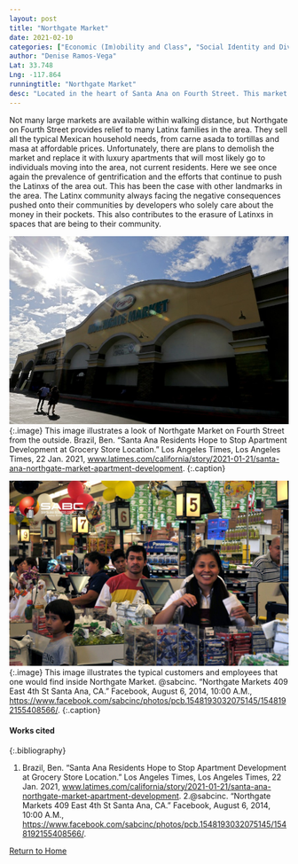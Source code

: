 ```yaml
---
layout: post
title: "Northgate Market"
date: 2021-02-10
categories: ["Economic (Im)obility and Class", "Social Identity and Diversity"]
author: "Denise Ramos-Vega"
Lat: 33.748
Lng: -117.864
runningtitle: "Northgate Market"
desc: "Located in the heart of Santa Ana on Fourth Street. This market is a hallmark of the presence of the Latinx community in the area, but it faces the risk of being demolished."
---
```

Not many large markets are available within walking distance, but Northgate on Fourth Street provides relief to many Latinx families in the area. They sell all the typical Mexican household needs, from carne asada to tortillas and masa at affordable prices. Unfortunately, there are plans to demolish the market and replace it with luxury apartments that will most likely go to individuals moving into the area, not current residents. Here we see once again the prevalence of gentrification and the efforts that continue to push the Latinxs of the area out. This has been the case with other landmarks in the area. The Latinx community always facing the negative consequences pushed onto their communities by developers who solely care about the money in their pockets. This also contributes to the erasure of Latinxs in spaces that are being to their community. 

![Outside Northgate](images/NorthgateMarket_Pin1_Image1.jpg)
   {:.image} 
This image illustrates a look of Northgate Market on Fourth Street from the outside.
Brazil, Ben. “Santa Ana Residents Hope to Stop Apartment Development at Grocery Store Location.” Los Angeles Times, Los Angeles Times, 22 Jan. 2021, www.latimes.com/california/story/2021-01-21/santa-ana-northgate-market-apartment-development. 
   {:.caption} 

![La Gente en Northgate](images/NorthgateMarket_Pin1_Image2.jpg)
   {:.image} 
This image illustrates the typical customers and employees that one would find inside Northgate Market. 
@sabcinc. “Northgate Markets 409 East 4th St Santa Ana, CA.” Facebook, August 6, 2014, 10:00 A.M., https://www.facebook.com/sabcinc/photos/pcb.1548193032075145/1548192155408566/. 
   {:.caption} 

#### Works cited
{:.bibliography} 
1. Brazil, Ben. “Santa Ana Residents Hope to Stop Apartment Development at Grocery Store Location.” Los Angeles Times, Los Angeles Times, 22 Jan. 2021, www.latimes.com/california/story/2021-01-21/santa-ana-northgate-market-apartment-development. 
2.@sabcinc. “Northgate Markets 409 East 4th St Santa Ana, CA.” Facebook, August 6, 2014, 10:00 A.M., https://www.facebook.com/sabcinc/photos/pcb.1548193032075145/1548192155408566/. 

[Return to Home](https://uclachicanxstudies.github.io/BarrioSuburbanisms/)





